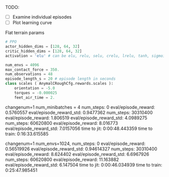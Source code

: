 TODO:
- [ ] Examine individual episodes
- [ ] Plot learning curve

Flat terrain params
```python
# PPO
actor_hidden_dims = [128, 64, 32]
critic_hidden_dims = [128, 64, 32]
activation = 'elu' # can be elu, relu, selu, crelu, lrelu, tanh, sigmoid

num_envs = 4096
max_contact_force = 350.
num_observations = 48
episode_length_s = 20 # episode length in seconds
class scales ( AnymalCRoughCfg.rewards.scales ):
    orientation = -5.0
    torques = -0.000025
    feet_air_time = 2.
```

changenum=1
num_minibatches = 4
num_steps:  0 eval/episode_reward:  0.5760557 eval/episode_reward_std:  0.9477362
num_steps:  30310400 eval/episode_reward:  1.806519 eval/episode_reward_std:  4.0989275
num_steps:  60620800 eval/episode_reward:  8.016773 eval/episode_reward_std:  7.0157056
time to jit: 0:00:48.443359 time to train: 0:16:33.615585

changenum=1
num_envs=1024,
num_steps:  0 eval/episode_reward:  0.56519926 eval/episode_reward_std:  0.94614327
num_steps:  30310400 eval/episode_reward:  8.624402 eval/episode_reward_std:  6.6967926
num_steps:  60620800 eval/episode_reward:  11.163882 eval/episode_reward_std:  6.147504
time to jit: 0:00:46.034939 time to train: 0:25:47.985451
